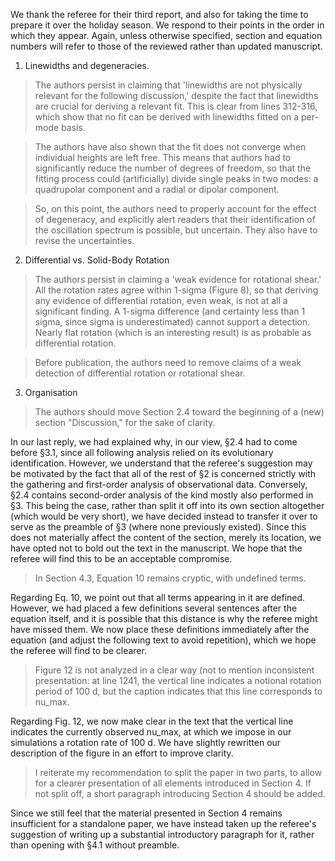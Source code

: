 We thank the referee for their third report, and also for taking the time to prepare it over the holiday season. We respond to their points in the order in which they appear. Again, unless otherwise specified, section and equation numbers will refer to those of the reviewed rather than updated manuscript.

1. Linewidths and degeneracies.

> The authors persist in claiming that 'linewidths are not physically
> relevant for the following discussion,' despite the fact that linewidths
> are crucial for deriving a relevant fit. This is clear from lines
> 312-316, which show that no fit can be derived with linewidths fitted on
> a per-mode basis.

> The authors have also shown that the fit does not
> converge when individual heights are left free. This means that authors
> had to significantly reduce the number of degrees of freedom, so that
> the fitting process could (artificially) divide single peaks in two
> modes: a quadrupolar component and a radial or dipolar component.

> So, on this point, the authors need to properly account for the effect
> of degeneracy, and explicitly alert readers that their identification of
> the oscillation spectrum is possible, but uncertain. They also have to
> revise the uncertainties.

2. Differential vs. Solid-Body Rotation

> The authors persist in claiming a 'weak evidence for rotational shear.'
> All the rotation rates agree within 1-sigma (Figure 8), so that deriving
> any evidence of differential rotation, even weak, is not at all a
> significant finding. A 1-sigma difference (and certainty less than 1
> sigma, since sigma is underestimated) cannot support a detection. Nearly
> flat rotation (which is an interesting result) is as probable as
> differential rotation.

> Before publication, the authors need to remove claims of a weak
> detection of differential rotation or rotational shear.

3. Organisation

> The authors should move Section 2.4 toward the beginning of a (new) section "Discussion," for the sake of clarity.

In our last reply, we had explained why, in our view, §2.4 had to come before §3.1, since all following analysis relied on its evolutionary identification. However, we understand that the referee's suggestion may be motivated by the fact that all of the rest of §2 is concerned strictly with the gathering and first-order analysis of observational data. Conversely, §2.4 contains second-order analysis of the kind mostly also performed in §3. This being the case, rather than split it off into its own section altogether (which would be very short), we have decided instead to transfer it over to serve as the preamble of §3 (where none previously existed). Since this does not materially affect the content of the section, merely its location, we have opted not to bold out the text in the manuscript. We hope that the referee will find this to be an acceptable compromise.

> In Section 4.3, Equation 10 remains cryptic, with undefined terms.

Regarding Eq. 10, we point out that all terms appearing in it are defined. However, we had placed a few definitions several sentences after the equation itself, and it is possible that this distance is why the referee might have missed them. We now place these definitions immediately after the equation (and adjust the following text to avoid repetition), which we hope the referee will find to be clearer.

> Figure 12 is not analyzed in a clear way (not to mention inconsistent presentation: at line 1241, the vertical line indicates a notional rotation period of 100 d, but the caption indicates that this line corresponds to nu_max.

Regarding Fig. 12, we now make clear in the text that the vertical line indicates the currently observed nu_max, at which we impose in our simulations a rotation rate of 100 d. We have slightly rewritten our description of the figure in an effort to improve clarity.

> I reiterate my recommendation to split the paper in two parts, to allow
> for a clearer presentation of all elements introduced in Section 4. If
> not split off, a short paragraph introducing Section 4 should be added.

Since we still feel that the material presented in Section 4 remains insufficient for a standalone paper, we have instead taken up the referee's suggestion of writing up a substantial introductory paragraph for it, rather than opening with §4.1 without preamble.